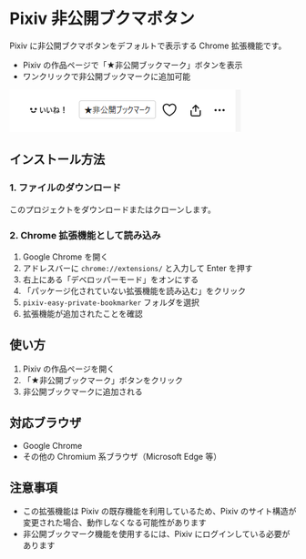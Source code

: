 # Pixiv 非公開ブクマボタン

Pixiv に非公開ブクマボタンをデフォルトで表示する Chrome 拡張機能です。

- Pixiv の作品ページで「★非公開ブックマーク」ボタンを表示
- ワンクリックで非公開ブックマークに追加可能

![動作サンプル](sample01.png)

## インストール方法

### 1. ファイルのダウンロード
このプロジェクトをダウンロードまたはクローンします。

### 2. Chrome 拡張機能として読み込み
1. Google Chrome を開く
2. アドレスバーに `chrome://extensions/` と入力して Enter を押す
3. 右上にある「デベロッパーモード」をオンにする
4. 「パッケージ化されていない拡張機能を読み込む」をクリック
5. `pixiv-easy-private-bookmarker` フォルダを選択
6. 拡張機能が追加されたことを確認

## 使い方

1. Pixiv の作品ページを開く
2. 「★非公開ブックマーク」ボタンをクリック
3. 非公開ブックマークに追加される

## 対応ブラウザ

- Google Chrome
- その他の Chromium 系ブラウザ（Microsoft Edge 等）

## 注意事項

- この拡張機能は Pixiv の既存機能を利用しているため、Pixiv のサイト構造が変更された場合、動作しなくなる可能性があります
- 非公開ブックマーク機能を使用するには、Pixiv にログインしている必要があります
